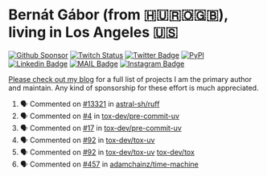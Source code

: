 # Bernát Gábor (from 🇭🇺🇷🇴🇬🇧), living in Los Angeles 🇺🇸

[![Github Sponsor](https://img.shields.io/static/v1?label=Sponsor&message=%E2%9D%A4&logo=GitHub&link=https://github.com/sponsors/gaborbernat&style=flat-square)](https://github.com/sponsors/gaborbernat)
[![Twitch Status](https://img.shields.io/twitch/status/gaborbernat?style=flat-square)](https://www.twitch.tv/gaborbernat)
[![Twitter Badge](https://img.shields.io/badge/-@gjbernat-1ca0f1?style=flat-square&labelColor=1ca0f1&logo=twitter&logoColor=white&link=https://twitter.com/gjbernat)](https://twitter.com/gjbernat)
[![PyPI](https://img.shields.io/badge/-gaborbernat-0073b7?style=flat-square&logo=Python&logoColor=white&link=https://pypi.org/user/gaborbernat/)](https://pypi.org/user/gaborbernat/)
[![Linkedin Badge](https://img.shields.io/badge/-gaborbernat-blue?style=flat-square&logo=Linkedin&logoColor=white&link=https://www.linkedin.com/in/gaborbernat/)](https://www.linkedin.com/in/gaborbernat/)
[![MAIL Badge](https://img.shields.io/badge/-gaborjbernat@gmail.com-c14438?style=flat-square&logo=Gmail&logoColor=white&link=mailto:gaborjbernat@gmail.com)](mailto:gaborjbernat@gmail.com)
[![Instagram Badge](https://img.shields.io/badge/-@gabor__bernat-845EC2?style=flat-square&labelColor=white&logo=Instagram&link=https://instagram.com/gabor_bernat/)](https://instagram.com/gabor_bernat)

[Please check out my blog](https://bernat.tech/about/) for a full list of projects I am the primary author and maintain.
Any kind of sponsorship for these effort is much appreciated.

<!--START_SECTION:activity-->

1. 🗣 Commented on [#13321](https://github.com/astral-sh/ruff/issues/13321#issuecomment-2363954634) in [astral-sh/ruff](https://github.com/astral-sh/ruff)
2. 🗣 Commented on [#4](https://github.com/tox-dev/pre-commit-uv/issues/4#issuecomment-2361473034) in [tox-dev/pre-commit-uv](https://github.com/tox-dev/pre-commit-uv)
3. 🗣 Commented on [#17](https://github.com/tox-dev/pre-commit-uv/issues/17#issuecomment-2361471990) in [tox-dev/pre-commit-uv](https://github.com/tox-dev/pre-commit-uv)
4. 🗣 Commented on [#92](https://github.com/tox-dev/tox-uv/issues/92#issuecomment-2361444366) in [tox-dev/tox-uv](https://github.com/tox-dev/tox-uv)
5. 🗣 Commented on [#92](https://github.com/tox-dev/tox-uv/issues/92#issuecomment-2361409759) in [tox-dev/tox-uv](https://github.com/tox-dev/tox-uv)
   [tox-dev/tox](https://github.com/tox-dev/tox)
5. 🗣 Commented on [#457](https://github.com/adamchainz/time-machine/pull/457#issuecomment-2197730644) in
[adamchainz/time-machine](https://github.com/adamchainz/time-machine)
<!--END_SECTION:activity-->
